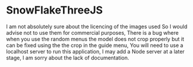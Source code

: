 # SnowFlakeThreeJS
I am not absolutely sure about the licencing of the images used So I would advise not to use them for commercial purposes,
There is a bug where when you use the random menus the model does not crop properly but it can be fixed using the the crop in the guide menu,
You will need to use a localhost server to run this application, I may add a Node server at a later stage,
I am sorry about the lack of documentation.
